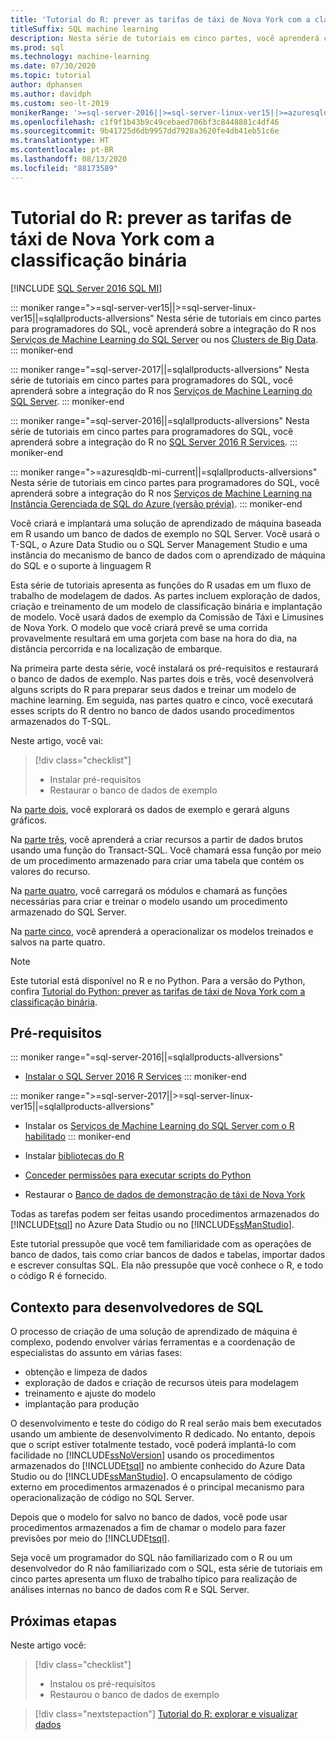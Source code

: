 ```yaml
---
title: 'Tutorial do R: prever as tarifas de táxi de Nova York com a classificação binária'
titleSuffix: SQL machine learning
description: Nesta série de tutoriais em cinco partes, você aprenderá como incorporar o código R em procedimentos armazenados do SQL Server e funções do T-SQL com o aprendizado de máquina do SQL para prever tarifas de táxi em NYC usando a classificação binária.
ms.prod: sql
ms.technology: machine-learning
ms.date: 07/30/2020
ms.topic: tutorial
author: dphansen
ms.author: davidph
ms.custom: seo-lt-2019
monikerRange: '>=sql-server-2016||>=sql-server-linux-ver15||>=azuresqldb-mi-current||=sqlallproducts-allversions'
ms.openlocfilehash: c1f9f1b43b9c49cebaed706bf3c8448881c4df46
ms.sourcegitcommit: 9b41725d6db9957dd7928a3620fe4db41eb51c6e
ms.translationtype: HT
ms.contentlocale: pt-BR
ms.lasthandoff: 08/13/2020
ms.locfileid: "88173589"
---
```

# <a name="r-tutorial-predict-nyc-taxi-fares-with-binary-classification"></a>Tutorial do R: prever as tarifas de táxi de Nova York com a classificação binária
[!INCLUDE [SQL Server 2016 SQL MI](../../includes/applies-to-version/sqlserver2016-asdbmi.md)]

::: moniker range=">=sql-server-ver15||>=sql-server-linux-ver15||=sqlallproducts-allversions"
Nesta série de tutoriais em cinco partes para programadores do SQL, você aprenderá sobre a integração do R nos [Serviços de Machine Learning do SQL Server](../sql-server-machine-learning-services.md) ou nos [Clusters de Big Data](../../big-data-cluster/machine-learning-services.md).
::: moniker-end

::: moniker range="=sql-server-2017||=sqlallproducts-allversions"
Nesta série de tutoriais em cinco partes para programadores do SQL, você aprenderá sobre a integração do R nos [Serviços de Machine Learning do SQL Server](../sql-server-machine-learning-services.md).
::: moniker-end

::: moniker range="=sql-server-2016||=sqlallproducts-allversions"
Nesta série de tutoriais em cinco partes para programadores do SQL, você aprenderá sobre a integração do R no [SQL Server 2016 R Services](../sql-server-machine-learning-services.md).
::: moniker-end

::: moniker range=">=azuresqldb-mi-current||=sqlallproducts-allversions"
Nesta série de tutoriais em cinco partes para programadores do SQL, você aprenderá sobre a integração do R nos [Serviços de Machine Learning na Instância Gerenciada de SQL do Azure (versão prévia)](/azure/azure-sql/managed-instance/machine-learning-services-overview).
::: moniker-end

Você criará e implantará uma solução de aprendizado de máquina baseada em R usando um banco de dados de exemplo no SQL Server. Você usará o T-SQL, o Azure Data Studio ou o SQL Server Management Studio e uma instância do mecanismo de banco de dados com o aprendizado de máquina do SQL e o suporte à linguagem R

Esta série de tutoriais apresenta as funções do R usadas em um fluxo de trabalho de modelagem de dados. As partes incluem exploração de dados, criação e treinamento de um modelo de classificação binária e implantação de modelo. Você usará dados de exemplo da Comissão de Táxi e Limusines de Nova York. O modelo que você criará prevê se uma corrida provavelmente resultará em uma gorjeta com base na hora do dia, na distância percorrida e na localização de embarque.

Na primeira parte desta série, você instalará os pré-requisitos e restaurará o banco de dados de exemplo. Nas partes dois e três, você desenvolverá alguns scripts do R para preparar seus dados e treinar um modelo de machine learning. Em seguida, nas partes quatro e cinco, você executará esses scripts do R dentro no banco de dados usando procedimentos armazenados do T-SQL.

Neste artigo, você vai:

> [!div class="checklist"]
> + Instalar pré-requisitos
> + Restaurar o banco de dados de exemplo

Na [parte dois](r-taxi-classification-explore-data.md), você explorará os dados de exemplo e gerará alguns gráficos.

Na [parte três](r-taxi-classification-create-features.md), você aprenderá a criar recursos a partir de dados brutos usando uma função do Transact-SQL. Você chamará essa função por meio de um procedimento armazenado para criar uma tabela que contém os valores do recurso.

Na [parte quatro](r-taxi-classification-train-model.md), você carregará os módulos e chamará as funções necessárias para criar e treinar o modelo usando um procedimento armazenado do SQL Server.

Na [parte cinco](r-taxi-classification-deploy-model.md), você aprenderá a operacionalizar os modelos treinados e salvos na parte quatro.

> [!NOTE]
> Este tutorial está disponível no R e no Python. Para a versão do Python, confira [Tutorial do Python: prever as tarifas de táxi de Nova York com a classificação binária](r-taxi-classification-introduction.md).

## <a name="prerequisites"></a>Pré-requisitos

::: moniker range="=sql-server-2016||=sqlallproducts-allversions"
+ [Instalar o SQL Server 2016 R Services](../install/sql-r-services-windows-install.md#verify-installation)
::: moniker-end

::: moniker range=">=sql-server-2017||>=sql-server-linux-ver15||=sqlallproducts-allversions"
+ Instalar os [Serviços de Machine Learning do SQL Server com o R habilitado](../install/sql-machine-learning-services-windows-install.md#verify-installation)
::: moniker-end

+ Instalar [bibliotecas do R](../package-management/r-package-information.md)

+ [Conceder permissões para executar scripts do Python](../security/user-permission.md)

+ Restaurar o [Banco de dados de demonstração de táxi de Nova York](demo-data-nyctaxi-in-sql.md)

Todas as tarefas podem ser feitas usando procedimentos armazenados do [!INCLUDE[tsql](../../includes/tsql-md.md)] no Azure Data Studio ou no [!INCLUDE[ssManStudio](../../includes/ssmanstudio-md.md)].

Este tutorial pressupõe que você tem familiaridade com as operações de banco de dados, tais como criar bancos de dados e tabelas, importar dados e escrever consultas SQL. Ela não pressupõe que você conhece o R, e todo o código R é fornecido.

## <a name="background-for-sql-developers"></a>Contexto para desenvolvedores de SQL

O processo de criação de uma solução de aprendizado de máquina é complexo, podendo envolver várias ferramentas e a coordenação de especialistas do assunto em várias fases:

+ obtenção e limpeza de dados
+ exploração de dados e criação de recursos úteis para modelagem
+ treinamento e ajuste do modelo
+ implantação para produção

O desenvolvimento e teste do código do R real serão mais bem executados usando um ambiente de desenvolvimento R dedicado. No entanto, depois que o script estiver totalmente testado, você poderá implantá-lo com facilidade no [!INCLUDE[ssNoVersion](../../includes/ssnoversion-md.md)] usando os procedimentos armazenados do [!INCLUDE[tsql](../../includes/tsql-md.md)] no ambiente conhecido do Azure Data Studio ou do [!INCLUDE[ssManStudio](../../includes/ssmanstudio-md.md)]. O encapsulamento de código externo em procedimentos armazenados é o principal mecanismo para operacionalização de código no SQL Server.

Depois que o modelo for salvo no banco de dados, você pode usar procedimentos armazenados a fim de chamar o modelo para fazer previsões por meio do [!INCLUDE[tsql](../../includes/tsql-md.md)].

Seja você um programador do SQL não familiarizado com o R ou um desenvolvedor do R não familiarizado com o SQL, esta série de tutoriais em cinco partes apresenta um fluxo de trabalho típico para realização de análises internas no banco de dados com R e SQL Server.

## <a name="next-steps"></a>Próximas etapas

Neste artigo você:

> [!div class="checklist"]
> + Instalou os pré-requisitos
> + Restaurou o banco de dados de exemplo

> [!div class="nextstepaction"]
> [Tutorial do R: explorar e visualizar dados](r-taxi-classification-explore-data.md)